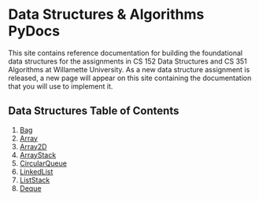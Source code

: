 # Data Structures & Algorithms PyDocs

This site contains reference documentation for building the foundational data structures for the assignments in CS 152 Data Structures and CS 351 Algorithms at Willamette University. As a new data structure assignment is released, a new page will appear on this site containing the documentation that you will use to implement it.

## Data Structures Table of Contents

1. [Bag](bag.md)
2. [Array](array.md)
3. [Array2D](array2d.md)
4. [ArrayStack](arraystack.md)
5. [CircularQueue](circularqueue.md)
6. [LinkedList](linkedlist.md)
7. [ListStack](liststack.md)
8. [Deque](deque.md)

<!--
2. [Array2D](array2d.md)
3. [LinkedList](linked_list.md)
4. [Stack](stack.md)
5. [Queue](queue.md)
6. [HashMap](hashmap.md) -->
<!-- 
4. [Stacks and Queues](stacks_queues.md)
5. [HashMap](hash_map.md)
6. [Graph](graph.md)

<!-- ## Algorithms Table of Contents

1. [AVL Tree](iavltree.md) -->
